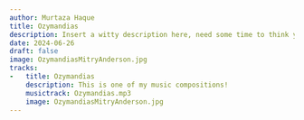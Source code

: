 ```yaml
---
author: Murtaza Haque
title: Ozymandias
description: Insert a witty description here, need some time to think ya know?
date: 2024-06-26
draft: false
image: OzymandiasMitryAnderson.jpg
tracks:
-   title: Ozymandias
    description: This is one of my music compositions!
    musictrack: Ozymandias.mp3
    image: OzymandiasMitryAnderson.jpg
---
```

